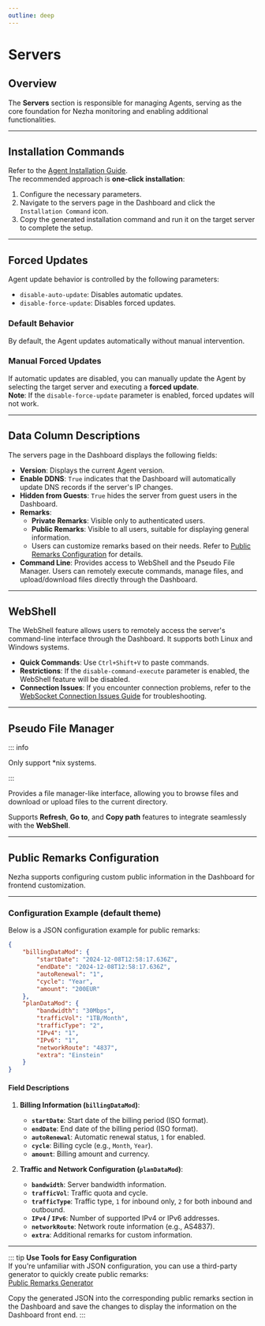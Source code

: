 ```yaml
---
outline: deep
---
```


# Servers

## Overview

The **Servers** section is responsible for managing Agents, serving as the core foundation for Nezha monitoring and enabling additional functionalities.

---

## Installation Commands

Refer to the [Agent Installation Guide](/en_US/guide/agent.html).  
The recommended approach is **one-click installation**:
1. Configure the necessary parameters.
2. Navigate to the servers page in the Dashboard and click the `Installation Command` icon.
3. Copy the generated installation command and run it on the target server to complete the setup.

---

## Forced Updates

Agent update behavior is controlled by the following parameters:
- `disable-auto-update`: Disables automatic updates.
- `disable-force-update`: Disables forced updates.

### Default Behavior
By default, the Agent updates automatically without manual intervention.

### Manual Forced Updates
If automatic updates are disabled, you can manually update the Agent by selecting the target server and executing a **forced update**.  
**Note**: If the `disable-force-update` parameter is enabled, forced updates will not work.

---

## Data Column Descriptions

The servers page in the Dashboard displays the following fields:

- **Version**: Displays the current Agent version.
- **Enable DDNS**: `True` indicates that the Dashboard will automatically update DNS records if the server's IP changes.
- **Hidden from Guests**: `True` hides the server from guest users in the Dashboard.
- **Remarks**:
  - **Private Remarks**: Visible only to authenticated users.
  - **Public Remarks**: Visible to all users, suitable for displaying general information.
  - Users can customize remarks based on their needs. Refer to [Public Remarks Configuration](#public-remarks-configuration) for details.
- **Command Line**: Provides access to WebShell and the Pseudo File Manager. Users can remotely execute commands, manage files, and upload/download files directly through the Dashboard.

---

## WebShell

The WebShell feature allows users to remotely access the server's command-line interface through the Dashboard. It supports both Linux and Windows systems.
- **Quick Commands**: Use `Ctrl+Shift+V` to paste commands.
- **Restrictions**: If the `disable-command-execute` parameter is enabled, the WebShell feature will be disabled.
- **Connection Issues**: If you encounter connection problems, refer to the [WebSocket Connection Issues Guide](/en_US/guide/q4.html) for troubleshooting.

---

## Pseudo File Manager

::: info

Only support *nix systems.

:::

Provides a file manager-like interface, allowing you to browse files and download or upload files to the current directory.

Supports **Refresh**, **Go to**, and **Copy path** features to integrate seamlessly with the **WebShell**.

---

## Public Remarks Configuration

Nezha supports configuring custom public information in the Dashboard for frontend customization.

---

### Configuration Example (default theme)

Below is a JSON configuration example for public remarks:

```json
{
    "billingDataMod": {
        "startDate": "2024-12-08T12:58:17.636Z", 
        "endDate": "2024-12-08T12:58:17.636Z",   
        "autoRenewal": "1",                     
        "cycle": "Year",                        
        "amount": "200EUR"                     
    },
    "planDataMod": {
        "bandwidth": "30Mbps",                  
        "trafficVol": "1TB/Month",              
        "trafficType": "2",                    
        "IPv4": "1",                            
        "IPv6": "1",                            
        "networkRoute": "4837",                 
        "extra": "Einstein"                     
    }
}
```

#### Field Descriptions

1. **Billing Information (`billingDataMod`)**:
   - **`startDate`**: Start date of the billing period (ISO format).
   - **`endDate`**: End date of the billing period (ISO format).
   - **`autoRenewal`**: Automatic renewal status, `1` for enabled.
   - **`cycle`**: Billing cycle (e.g., `Month`, `Year`).
   - **`amount`**: Billing amount and currency.

2. **Traffic and Network Configuration (`planDataMod`)**:
   - **`bandwidth`**: Server bandwidth information.
   - **`trafficVol`**: Traffic quota and cycle.
   - **`trafficType`**: Traffic type, `1` for inbound only, `2` for both inbound and outbound.
   - **`IPv4` / `IPv6`**: Number of supported IPv4 or IPv6 addresses.
   - **`networkRoute`**: Network route information (e.g., AS4837).
   - **`extra`**: Additional remarks for custom information.

---

::: tip
**Use Tools for Easy Configuration**  
If you're unfamiliar with JSON configuration, you can use a third-party generator to quickly create public remarks:  
[Public Remarks Generator](https://nezhainfojson.pages.dev/)

Copy the generated JSON into the corresponding public remarks section in the Dashboard and save the changes to display the information on the Dashboard front end.
:::